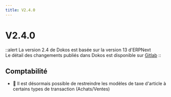 ```yaml
---
title: V2.4.0
---
```


# V2.4.0

::alert
La version 2.4 de Dokos est basée sur la version 13 d'ERPNext  
Le détail des changements publiés dans Dokos est disponible sur [Gitlab](https://gitlab.com/dokos/dokos/-/releases)
::

## Comptabilité

- :rocket: Il est désormais possible de restreindre les modèles de taxe d'article à certains types de transaction (Achats/Ventes)


